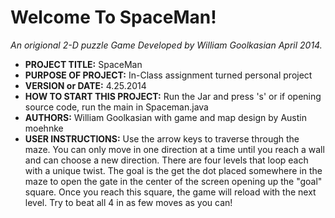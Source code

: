 Welcome To SpaceMan! 
==============
*An origional 2-D puzzle Game
Developed by William Goolkasian April 2014.*


- **PROJECT TITLE:** SpaceMan
- **PURPOSE OF PROJECT:** In-Class assignment turned personal project
- **VERSION or DATE:** 4.25.2014
- **HOW TO START THIS PROJECT:** Run the Jar and press 's' or if opening source 
  code, run the main in Spaceman.java
- **AUTHORS:** William Goolkasian with game and map design by Austin moehnke
- **USER INSTRUCTIONS:** Use the arrow keys to traverse through the maze. You can
  only move in one direction at a time until you reach a wall and can choose
  a new direction. There are four levels that loop each with a unique twist.
  The goal is the get the dot placed somewhere in the maze to open the gate in
  the center of the screen opening up the "goal" square. Once you reach this
  square, the game will reload with the next level. Try to beat all 4 in as
  few moves as you can!
